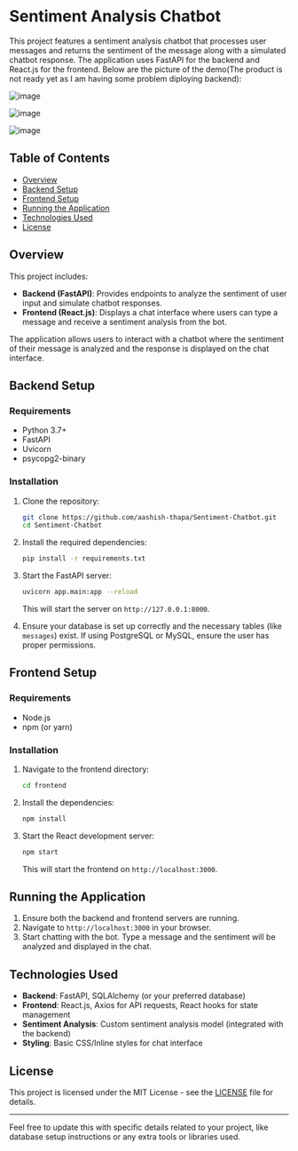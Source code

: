 

# Sentiment Analysis Chatbot

This project features a sentiment analysis chatbot that processes user messages and returns the sentiment of the message along with a simulated chatbot response. The application uses FastAPI for the backend and React.js for the frontend.
Below are the picture of the demo(The product is not ready yet as I am having some problem diploying backend):

![image](https://github.com/user-attachments/assets/82a895a2-0419-4ab1-a30b-c1b66777f792)

![image](https://github.com/user-attachments/assets/7323b58d-c22f-4e64-8a72-72f608d335b6)

![image](https://github.com/user-attachments/assets/cdc7eaf6-7c88-4cc6-97e9-3267cb6f3cab)

## Table of Contents

- [Overview](#overview)
- [Backend Setup](#backend-setup)
- [Frontend Setup](#frontend-setup)
- [Running the Application](#running-the-application)
- [Technologies Used](#technologies-used)
- [License](#license)

## Overview

This project includes:

- **Backend (FastAPI)**: Provides endpoints to analyze the sentiment of user input and simulate chatbot responses.
- **Frontend (React.js)**: Displays a chat interface where users can type a message and receive a sentiment analysis from the bot.

The application allows users to interact with a chatbot where the sentiment of their message is analyzed and the response is displayed on the chat interface.

## Backend Setup

### Requirements
- Python 3.7+
- FastAPI
- Uvicorn
- psycopg2-binary


### Installation

1. Clone the repository:
    ```bash
    git clone https://github.com/aashish-thapa/Sentiment-Chatbot.git
    cd Sentiment-Chatbot
    ```

2. Install the required dependencies:
    ```bash
    pip install -r requirements.txt
    ```

3. Start the FastAPI server:
    ```bash
    uvicorn app.main:app --reload
    ```

   This will start the server on `http://127.0.0.1:8000`.

4. Ensure your database is set up correctly and the necessary tables (like `messages`) exist. If using PostgreSQL or MySQL, ensure the user has proper permissions.

## Frontend Setup

### Requirements
- Node.js
- npm (or yarn)

### Installation

1. Navigate to the frontend directory:
    ```bash
    cd frontend
    ```

2. Install the dependencies:
    ```bash
    npm install
    ```

3. Start the React development server:
    ```bash
    npm start
    ```

   This will start the frontend on `http://localhost:3000`.

## Running the Application

1. Ensure both the backend and frontend servers are running.
2. Navigate to `http://localhost:3000` in your browser.
3. Start chatting with the bot. Type a message and the sentiment will be analyzed and displayed in the chat.

## Technologies Used

- **Backend**: FastAPI, SQLAlchemy (or your preferred database)
- **Frontend**: React.js, Axios for API requests, React hooks for state management
- **Sentiment Analysis**: Custom sentiment analysis model (integrated with the backend)
- **Styling**: Basic CSS/Inline styles for chat interface

## License

This project is licensed under the MIT License - see the [LICENSE](LICENSE) file for details.

---

Feel free to update this with specific details related to your project, like database setup instructions or any extra tools or libraries used.
